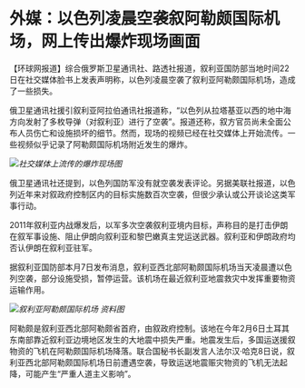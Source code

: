 # 外媒：以色列凌晨空袭叙阿勒颇国际机场，网上传出爆炸现场画面

【环球网报道】综合俄罗斯卫星通讯社、路透社报道，叙利亚国防部当地时间22日在社交媒体脸书上发表声明称，以色列凌晨空袭了叙利亚阿勒颇国际机场，造成了一些损失。

俄卫星通讯社援引叙利亚阿拉伯通讯社报道称，“以色列从拉塔基亚以西的地中海方向发射了多枚导弹（对叙利亚）进行了空袭”。报道还称，叙方官员尚未全面公布人员伤亡和设施损坏的细节。然而，现场的视频已经在社交媒体上开始流传。一些视频似乎记录了阿勒颇国际机场附近发生的爆炸。

![](https://inews.gtimg.com/news_bt/Ox3k7wYT564w1nmlRi7ZO6b22Ca6dGOQ7eel49WsfXkeoAA/1000)_社交媒体上流传的爆炸现场图_

俄卫星通讯社还提到，以色列国防军没有就空袭发表评论。另据美联社报道，以色列近年来对叙政府控制区内的目标实施数百次空袭，但很少承认或公开谈论这类军事行动。

2011年叙利亚内战爆发后，以军多次空袭叙利亚境内目标，声称目的是打击伊朗在叙军事设施、阻止伊朗向叙利亚和黎巴嫩真主党运送武器。叙利亚和伊朗政府均否认伊朗在叙利亚驻军。

据叙利亚国防部本月7日发布消息，叙利亚西北部阿勒颇国际机场当天凌晨遭以色列空袭，部分设施受损，暂停运营。该机场在最近叙利亚地震救灾中发挥重要物资运输作用。

![](https://inews.gtimg.com/news_bt/Ox6zqh35kzZRl75Z-07cFQ1_W3ZGTqHVLV43glzXWgTUcAA/1000)_叙利亚阿勒颇国际机场
资料图_

阿勒颇是叙利亚西北部阿勒颇省首府，由叙政府控制。该地在今年2月6日土耳其东南部靠近叙利亚边境地区发生的大地震中损失严重。地震发生后，多国运送援叙物资的飞机在阿勒颇国际机场降落。联合国秘书长副发言人法尔汉·哈克8日说，叙利亚西北部阿勒颇国际机场日前遭遇空袭，导致运送地震赈灾物资的飞机无法起降，可能产生“严重人道主义影响”。

